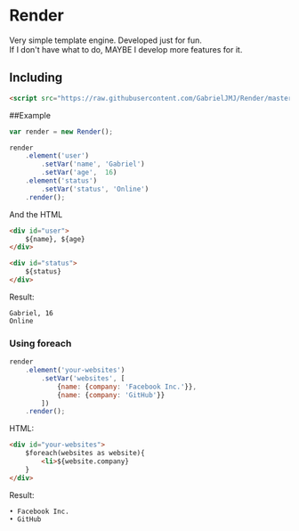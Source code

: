 Render
======
Very simple template engine.
Developed just for fun.<br />
If I don't have what to do, MAYBE I develop more features for it.

## Including
```html
<script src="https://raw.githubusercontent.com/GabrielJMJ/Render/master/src/render.min.js"></script>
```

##Example
```js
var render = new Render();

render
    .element('user')
        .setVar('name', 'Gabriel')
        .setVar('age',  16)
    .element('status')
        .setVar('status', 'Online')
    .render();
```

And the HTML
```html
<div id="user">
    ${name}, ${age}
</div>

<div id="status">
    ${status}
</div>
```

Result:
```
Gabriel, 16
Online
```

### Using foreach
```js
render
    .element('your-websites')
        .setVar('websites', [
            {name: {company: 'Facebook Inc.'}},
            {name: {company: 'GitHub'}}
        ])
    .render();
```
HTML:
```html
<div id="your-websites">
    $foreach(websites as website){
        <li>${website.company}
    }
</div>
```
Result:
```
• Facebook Inc.
• GitHub
```